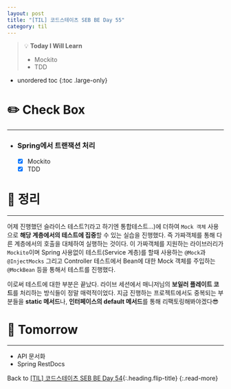 ```yaml
---
layout: post
title: "[TIL] 코드스테이츠 SEB BE Day 55"
category: til
---
```

> 💡 **Today I Will Learn**
>
> * Mockito
> * TDD

* unordered toc
{:toc .large-only}

# ✏️ Check Box
***

* ### Spring에서 트랜잭션 처리

  * [x] <label>Mockito</label>
  * [x] <label>TDD</label>

# 📌 정리
***

어제 진행했던 슬라이스 테스트?(라고 하기엔 통합테스트...)에 더하여 `Mock 객체` 사용으로 **해당 계층에서의 테스트에 집중**할 수 있는 실습을 진행했다. 즉 가짜객체를 통해 다른 계층에서의 호출을 대체하여 실행하는 것이다. 이 가짜객체를 지원하는 라이브러리가 `Mockito`이며 Spring 사용없이 테스트(Service 계층)를 할때 사용하는 `@Mock`과 `@InjectMocks` 그리고 Controller 테스트에서 Bean에 대한 Mock 객체를 주입하는 `@MockBean` 등을 통해서 테스트를 진행했다.

이로써 테스트에 대한 부분은 끝났다. 라이브 세션에서 매니저님의 **보일러 플레이트 코드**를 처리하는 방식들이 정말 매력적이었다. 지금 진행하는 프로젝트에서도 중복되는 부분들을 **static 메서드**나, **인터페이스의 default 메서드**를 통해 리팩토링해봐야겠다😎

# 🎯 Tomorrow
***

* API 문서화
* Spring RestDocs

Back to [[TIL] 코드스테이츠 SEB BE Day 54](220713-til){:.heading.flip-title}
{:.read-more}